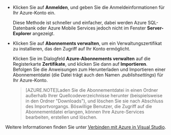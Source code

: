 
   * Klicken Sie auf **Anmelden**, und geben Sie die Anmeldeinformationen für Ihr Azure-Konto ein.

     Diese Methode ist schneller und einfacher, dabei werden Azure SQL-Datenbank oder Azure Mobile Services jedoch nicht im Fenster **Server-Explorer** angezeigt.

   * Klicken Sie auf **Abonnements verwalten**, um ein Verwaltungszertifikat zu installieren, das den Zugriff auf Ihr Konto ermöglicht.

     Klicken Sie im Dialogfeld **Azure-Abonnements verwalten** auf die Registerkarte **Zertifikate**, und klicken Sie dann auf **Importieren**. Befolgen Sie die Anweisungen zum Herunterladen und Importieren einer Abonnementdatei (die Datei trägt auch den Namen *.publishsettings*) für Ihr Azure-Konto.

     
     >[AZURE.NOTE]Laden Sie die Abonnementdatei in einen Ordner außerhalb Ihrer Quellcodeverzeichnisse herunter (beispielsweise in den Ordner "Downloads"), und löschen Sie sie nach Abschluss des Importvorgangs. Böswillige Benutzer, die Zugriff auf die Abonnementdatei erlangen, können Ihre Azure-Services bearbeiten, erstellen und löschen.

   Weitere Informationen finden Sie unter [Verbinden mit Azure in Visual Studio](http://go.microsoft.com/fwlink/?LinkId=324796).

<!---HONumber=Oct15_HO3-->